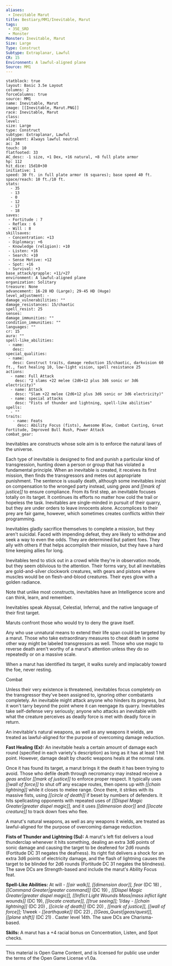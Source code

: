```yaml
---
aliases:
 - Inevitable Marut
title: Bestiary/MM1/Inevitable, Marut
tags: 
 - 35E_SRD
 - Monster
Monster: Inevitable, Marut
Size: Large
Type: Construct
Subtype: Extraplanar, Lawful
CR: 15
Environnent: A lawful-aligned plane
Source: MM1
---
```


```statblock
statblock: true
layout: Basic 3.5e Layout
columns: 2
forceColumns: true
source: MM1 
name: Inevitable, Marut
image: [[Inevitable, Marut.PNG]]
race: Inevitable, Marut
class: 
level: 
size: Large
type: Construct
subtype: Extraplanar, Lawful
alignment: Always lawful neutral
ac: 34
touch: 10
flatfooted: 33
AC_desc: -1 size, +1 Dex, +16 natural, +8 full plate armor
hp: 112
hit_dice: 15d10+30
initiative: 1
speed: 30 ft. in full plate armor (6 squares); base speed 40 ft.
space/reach: 10 ft./10 ft.
stats:
  - 35
  - 13
  - 0
  - 12
  - 17
  - 18
saves:
 - Fortitude : 7
 - Reflex : 6
 - Will : 8
skillsaves:
 - Concentration: +13
 - Diplomacy: +6
 - Knowledge (religion): +10
 - Listen: +16
 - Search: +10
 - Sense Motive: +12
 - Spot: +16
 - Survival: +3
base_attack/grapple: +11/+27
environment: A lawful-aligned plane
organization: Solitary
treasure: None
advancement: 16-28 HD (Large); 29-45 HD (Huge)
level_adjustment: -
damage_vulnerabilities: ""
damage_resistances: 15/chaotic
spell_resist: 25
senses: 
damage_immunities: ""
condition_immunities: ""
languages: ""
cr: 15
aura: ""
spell-like_abilities:
 - name: 
   desc: 
special_qualities:
 - name:
   desc: Construct traits, damage reduction 15/chaotic, darkvision 60 ft., fast healing 10, low-light vision, spell resistance 25
actions:
  - name: Full Attack
    desc: "2 slams +22 melee (2d6+12 plus 3d6 sonic or 3d6 electricity)"
  - name: Attack
    desc: "Slam +22 melee (2d6+12 plus 3d6 sonic or 3d6 electricity)"
  - name: special attacks
    desc: "Fists of thunder and lightning, spell-like abilities"
spells:
  - ""
traits:
   - name: Feats
     desc: Ability Focus (fists), Awesome Blow, Combat Casting, Great Fortitude, Improved Bull Rush, Power Attack
combat_gear:  
```


Inevitables are constructs whose sole aim is to enforce the natural laws of the universe.

Each type of inevitable is designed to find and punish a particular kind of transgression, hunting down a person or group that has violated a fundamental principle. When an inevitable is created, it receives its first mission, then finds the transgressors and metes out appropriate punishment. The sentence is usually death, although some inevitables insist on compensation to the wronged party instead, using *geas* and *[[mark of justice]]* to ensure compliance. From its first step, an inevitable focuses totally on its target. It continues its efforts no matter how cold the trail or hopeless the task. Inevitables are single-minded in pursuit of their quarry, but they are under orders to leave innocents alone. Accomplices to their prey are fair game, however, which sometimes creates conflicts within their programming.

Inevitables gladly sacrifice themselves to complete a mission, but they aren't suicidal. Faced with impending defeat, they are likely to withdraw and seek a way to even the odds. They are determined but patient foes. They ally with others if that helps accomplish their mission, but they have a hard time keeping allies for long.

Inevitables tend to stick out in a crowd while they're in observation mode, but they seem oblivious to the attention. Their forms vary, but all inevitables are gold-and-silver clockwork creatures, with gears and pistons where muscles would be on flesh-and-blood creatures. Their eyes glow with a golden radiance.

Note that unlike most constructs, inevitables have an Intelligence score and can think, learn, and remember.

Inevitables speak Abyssal, Celestial, Infernal, and the native language of their first target.

Maruts confront those who would try to deny the grave itself.

Any who use unnatural means to extend their life span could be targeted by a marut. Those who take extraordinary measures to cheat death in some other way might be labeled transgressors as well. Those who use magic to reverse death aren't worthy of a marut's attention unless they do so repeatedly or on a massive scale.

When a marut has identified its target, it walks surely and implacably toward the foe, never resting.

Combat

Unless their very existence is threatened, inevitables focus completely on the transgressor they've been assigned to, ignoring other combatants completely. An inevitable might attack anyone who hinders its progress, but it won't tarry beyond the point where it can reengage its quarry. Inevitables take self-defense very seriously; anyone who attacks an inevitable with what the creature perceives as deadly force is met with deadly force in return.

An inevitable's natural weapons, as well as any weapons it wields, are treated as lawful-aligned for the purpose of overcoming damage reduction.


**Fast Healing (Ex):** An inevitable heals a certain amount of damage each round (specified in each variety's description) as long as it has at least 1 hit point. However, damage dealt by chaotic weapons heals at the normal rate.

Once it has found its target, a marut brings it the death it has been trying to avoid. Those who defile death through necromancy may instead receive a *geas* and/or *[[mark of justice]]* to enforce proper respect. It typically uses *[[wall of force]]* to shut off any escape routes, then opens up with *[[chain lightning]]* while it closes to melee range. Once there, it strikes with its massive fists, using *[[circle of death]]* if beset by numbers of defenders. It hits spellcasting opponents with repeated uses of *[[Dispel Magic Greater|greater dispel magic]],* and it uses *[[dimension door]]* and *[[locate creature]]* to track down foes who flee.

A marut's natural weapons, as well as any weapons it wields, are treated as lawful-aligned for the purpose of overcoming damage reduction.


**Fists of Thunder and Lightning (Su):** A marut's left fist delivers a loud thunderclap whenever it hits something, dealing an extra 3d6 points of sonic damage and causing the target to be deafened for 2d6 rounds (Fortitude DC 31 negates the deafness). Its right fist delivers a shock for an extra 3d6 points of electricity damage, and the flash of lightning causes the target to be blinded for 2d6 rounds (Fortitude DC 31 negates the blindness). The save DCs are Strength-based and include the marut's Ability Focus feat.


**Spell-Like Abilities:** At will - *[[air walk]], [[dimension door]], fear* (DC 18) *, [[Command Greater|greater command]]* (DC 19) *, [[Dispel Magic Greater|greater dispel magic]], [[Inflict Light Wounds Mass|mass inflict light wounds]]* (DC 19), *[[locate creature]], [[true seeing]];* 1/day - *[[chain lightning]]* (DC 20) *, [[circle of death]]* (DC 20) *, [[mark of justice]], [[wall of force]];* 1/week - *[[earthquake]]* (DC 22) *, [[Geas_Quest|geas/quest]], [[plane shift]]* (DC 21) *.* Caster level 14th. The save DCs are Charisma-based.


**Skills:** A marut has a +4 racial bonus on Concentration, Listen, and Spot checks.

---

This material is Open Game Content, and is licensed for public use under the terms of the Open Game License v1.0a.
